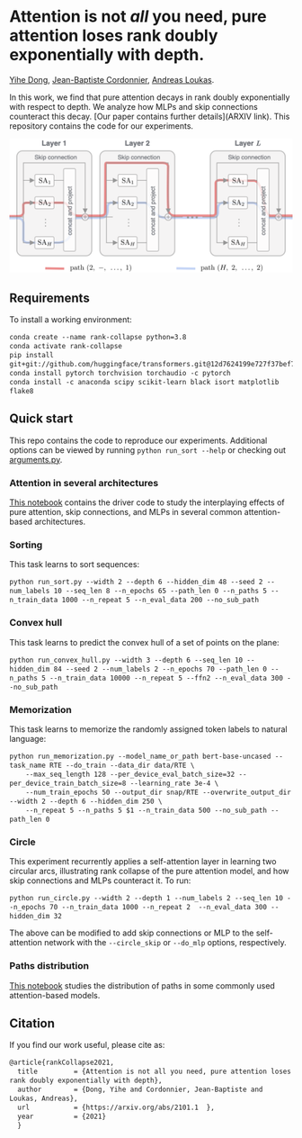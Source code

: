 
# Attention is not *all* you need, pure attention loses rank doubly exponentially with depth.

[Yihe Dong](https://yihedong.me/), [Jean-Baptiste Cordonnier](http://jbcordonnier.com/), [Andreas Loukas](https://andreasloukas.blog/).

In this work, we find that pure attention decays in rank doubly exponentially with respect to depth. We analyze how MLPs and skip connections counteract this decay. [Our paper contains further details](ARXIV link). This repository contains the code for our experiments.

<p>
<img src="paths_short.png"  width="550" >
</p>

## Requirements

To install a working environment:

```
conda create --name rank-collapse python=3.8
conda activate rank-collapse
pip install git+git://github.com/huggingface/transformers.git@12d7624199e727f37bef7f53d527df7fabdb1fd6
conda install pytorch torchvision torchaudio -c pytorch
conda install -c anaconda scipy scikit-learn black isort matplotlib flake8
```

## Quick start

This repo contains the code to reproduce our experiments. Additional options can be viewed by running `python run_sort --help` or checking out [arguments.py](arguments.py).

### Attention in several architectures
[This notebook](paper-plotting/walking_casual_transformers.ipynb) contains the driver code to study the interplaying effects of pure attention, skip connections, and MLPs in several common attention-based architectures.

### Sorting
This task learns to sort sequences:
```
python run_sort.py --width 2 --depth 6 --hidden_dim 48 --seed 2 --num_labels 10 --seq_len 8 --n_epochs 65 --path_len 0 --n_paths 5 --n_train_data 1000 --n_repeat 5 --n_eval_data 200 --no_sub_path
```

### Convex hull
This task learns to predict the convex hull of a set of points on the plane:
```
python run_convex_hull.py --width 3 --depth 6 --seq_len 10 --hidden_dim 84 --seed 2 --num_labels 2 --n_epochs 70 --path_len 0 --n_paths 5 --n_train_data 10000 --n_repeat 5 --ffn2 --n_eval_data 300 --no_sub_path
```

### Memorization
This task learns to memorize the randomly assigned token labels to natural language:
```
python run_memorization.py --model_name_or_path bert-base-uncased --task_name RTE --do_train --data_dir data/RTE \
    --max_seq_length 128 --per_device_eval_batch_size=32 --per_device_train_batch_size=8 --learning_rate 3e-4 \
    --num_train_epochs 50 --output_dir snap/RTE --overwrite_output_dir --width 2 --depth 6 --hidden_dim 250 \
    --n_repeat 5 --n_paths 5 $1 --n_train_data 500 --no_sub_path --path_len 0
```

### Circle
This experiment recurrently applies a self-attention layer in learning two circular arcs, illustrating rank collapse of the pure attention model, and how skip connections and MLPs counteract it. To run:
```
python run_circle.py --width 2 --depth 1 --num_labels 2 --seq_len 10 --n_epochs 70 --n_train_data 1000 --n_repeat 2  --n_eval_data 300 --hidden_dim 32
```
The above can be modified to add skip connections or MLP to the self-attention network with the `--circle_skip` or `--do_mlp` options, respectively.


### Paths distribution
[This notebook](paper-plotting/paths_counting.ipynb) studies the distribution of paths in some commonly used attention-based models.

## Citation

If you find our work useful, please cite as:

```
@article{rankCollapse2021,
  title         = {Attention is not all you need, pure attention loses rank doubly exponentially with depth},
  author        = {Dong, Yihe and Cordonnier, Jean-Baptiste and Loukas, Andreas},
  url       	= {https://arxiv.org/abs/2101.1  },
  year          = {2021}
  }
```
